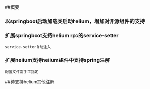 ##概要

### 以springboot启动加载类启动helium，增加对开源组件的支持
    
### 扩展springboot支持helium rpc的service-setter
    service-setter自动注入
### 扩展helium支持helium组件中支持spring注解
    配置文件需手工指定

##待支持helium其他注解
